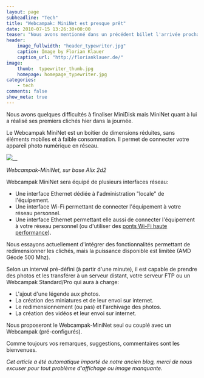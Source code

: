 ```yaml
---
layout: page
subheadline: "Tech"
title: "Webcampak: MiniNet est presque prêt"
date: 2010-07-15 13:26:30+00:00
teaser: "Nous avons mentionné dans un précédent billet l'arrivée prochaine de deux version embarquées du webcampak, MiniDisk et MiniNet."
header:
    image_fullwidth: "header_typewriter.jpg"
    caption: Image by Florian Klauer
    caption_url: "http://florianklauer.de/"
image:
    thumb:  typewriter_thumb.jpg
    homepage: homepage_typewriter.jpg
categories:
    - tech
comments: false
show_meta: true
---
```

Nous avons quelques difficultés à finaliser MiniDisk mais MiniNet quant à lui a réalisé ses premiers clichés hier dans la journée.

Le Webcampak MiniNet est un boitier de dimensions réduites, sans éléments mobiles et à faible consommation. Il permet de connecter votre appareil photo numérique en réseau.

[![](http://infracom-france.com/blog2/wp-content/uploads/2010/07/alix2d2-300x279.jpg)](http://infracom-france.com/blog2/wp-content/uploads/2010/07/alix2d2.jpg)__

_Webcampak-MiniNet, sur base Alix 2d2_

Webcampak MiniNet sera équipé de plusieurs interfaces réseau:
  * Une interface Ethernet dédiée à l'administration "locale" de l'équipement.
  * Une interface Wi-Fi permettant de connecter l'équipement à votre réseau personnel.
  * Une interface Ethernet permettant elle aussi de connecter l'équipement à votre réseau personnel (ou d'utiliser des [ponts Wi-Fi haute performance](http://boutique.infracom-france.com/bridge-mbps-preconfigure-p-788.html)).

Nous essayons actuellement d'intégrer des fonctionnalités permettant de redimensionner les clichés, mais la puissance disponible est limitée (AMD Géode 500 Mhz).

Selon un interval pré-défini (à partir d'une minute), il est capable de prendre des photos et les transférer à un serveur distant, votre serveur FTP ou un Webcampak Standard/Pro qui aura à charge:

  * L'ajout d'une légende aux photos.
  * La création des miniatures et de leur envoi sur internet.
  * Le redimensionnement (ou pas) et l'archivage des photos.
  * La création des vidéos et leur envoi sur internet.

Nous proposeront le Webcampak-MiniNet seul ou couplé avec un Webcampak (pré-configurés).

Comme toujours vos remarques, suggestions, commentaires sont les bienvenues.

_Cet article a été automatique importé de notre ancien blog, merci de nous excuser pour tout problème d'affichage ou image manquante._

